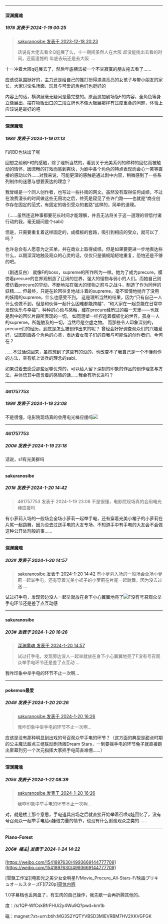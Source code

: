 
*****

####  深渊魔魂  
##### 197#       发表于 2024-1-19 00:25

<blockquote><a href="httphttps://bbs.saraba1st.com/2b/forum.php?mod=redirect&amp;goto=findpost&amp;pid=63368405&amp;ptid=2112407" target="_blank">sakuranosibe 发表于 2023-12-18 20:23</a>

话说有大佬去看全Q娃展了么，十一期间虽然人在大阪 却没能找出去看的时间，还蛮遗憾的 年底去玩还是去大阪  ...</blockquote>
十一冲着大阪q娃展去了，然后年底横滨被一个不甘寂寞的朋友拖去看了……

应该说氛围挺好的，主力还是给自己的推打扮得漂漂亮亮的女孩子与带小朋友的家长，大家讨论名场面、玩具与可爱的角色们也挺好的

内容上的话，横滨展毫无疑问是最完整的。原画追加剧场版F的内容，全角色等身立像展出，摆在物贩出口的二段立牌也不像大阪展那样有过度重叠的问题，体验上应该说是最好的吧


*****

####  深渊魔魂  
##### 198#       发表于 2024-1-19 01:13

F的BD也快出了呢

回想之前刷F时的感触，除了理所当然的，看到关于光美系列的种种的回忆而被触动的情怀，因流畅的打戏而感到爽快，为剧中各个角色的特点表现而会心一笑等直接的感动以外……对我来说，可能更深的感触是通过剧中内容，稍微感到了一些系列制作的迷思与想要表达的理念？

我曾经是一个同人创作者，也写过一些扑街的网文。虽然没有取得任何成绩，不过在浪费漫长的时间做这些无用功之后，终究是窥见了些许门路——也就是“商业创作存在固定的范式，有固定的吸引受众的套路”这样的，简单的道理。

（……虽然连这种事都要花长时间才能理解，并且无法将关于这一道理的领悟付诸行动的我，毫无疑问是个sabi）

但是，只需要重复着这样固定的，成模板的套路，吸引到相应的受众，就可以了吗？

也许总会有人愿意为之买单，并在商业上取得成绩。但是如果要更进一步地表达些什么，以期深深地触及观众的心灵的话，仅仅只是循规蹈矩地重复，恐怕还是不够的吧。

（剧透反白）
就像F的boss，supreme的所作所为一样。她为了成为precure，模仿着precure的世界观制造了辽阔的世界，强大的怪物与弱小的人们。而她自己则模仿着precure的举动，不断地站在强大的怪物之前与之战斗，制造了作为同伴的妖精……
但最终，只是在轮回往复地战斗着的supreme，毫不留情地抛弃了没用的妖精的supreme，什么也感受不到。
这是理所当然的结果，因为“只有自己一人什么也做不到，但是和伙伴一起什么困难都能跨越”、“和大家在一起总能在日常中发现快乐与幸福”，种种的心动与感触，藏在precure经历过的每一天里——也就是剧中的回忆片段所表现的一切。
如同泥塑一样捏造着模板化的世界，孤身一人的supreme，所能触及的一切，当然尽是空虚之物。
而那些令人印象深刻的，precure们的经历，到底是怎么被创作出来的呢？
曾经会好好调查观众们的兴趣爱好，试图刻画各个角色的心灵，表达着女孩子们的自我与可能性的创作者们，今何在？

……不过话说回来，虽然想到了这些有的没的，也改变不了我自己是一个不懂创作的方法，空有纸上谈兵的理念的sabi。

如果试着去感受那些足够优秀的，可以给人留下深刻的印象的作品的创作理念与方法，并体悟其中蕴含着的感情的话……我会有所长进吗？


*****

####  461757753  
##### 199#       发表于 2024-1-19 23:08

不是很懂，电影院现场真的会用电光棒应援吗<img src="https://static.saraba1st.com/image/smiley/face2017/001.png" referrerpolicy="no-referrer">


*****

####  461757753  
##### 200#       发表于 2024-1-19 23:18

话说，s1有光美群吗


*****

####  sakuranosibe  
##### 201#       发表于 2024-1-20 14:42

<blockquote>461757753 发表于 2024-1-19 23:08
不是很懂，电影院现场真的会用电光棒应援吗</blockquote>
有小萝莉入场的一般场会全场小萝莉一起举手电，还有穿着光美小裙子的小萝莉在片尾一起跳舞，因为没去过送手电的大友专场，不知道手中有手电的大友会不会做这种公开处刑般的事……


*****

####  深渊魔魂  
##### 202#       发表于 2024-1-20 14:57

<blockquote><a href="httphttps://bbs.saraba1st.com/2b/forum.php?mod=redirect&amp;goto=findpost&amp;pid=63711746&amp;ptid=2112407" target="_blank">sakuranosibe 发表于 2024-1-20 14:42</a>
有小萝莉入场的一般场会全场小萝莉一起举手电，还有穿着光美小裙子的小萝莉在片尾一起跳舞，因为没去过送 ...</blockquote>
试过打手电，发现旁边没人一起举就放在身下小心翼翼地亮了<img src="https://static.saraba1st.com/image/smiley/face2017/068.png" referrerpolicy="no-referrer">F没有号召观众举手电环节还是差了点互动感


*****

####  sakuranosibe  
##### 203#       发表于 2024-1-20 16:26

<blockquote><a href="httphttps://bbs.saraba1st.com/2b/forum.php?mod=redirect&amp;goto=findpost&amp;pid=63711868&amp;ptid=2112407" target="_blank">深渊魔魂 发表于 2024-1-20 14:57</a>

试过打手电，发现旁边没人一起举就放在身下小心翼翼地亮了F没有号召观众举手电环节还是差了点互动 ...</blockquote>
我咋印象中举手电的环节不止一次啊…


*****

####  pokemon最爱  
##### 204#       发表于 2024-1-20 20:26

<blockquote><a href="httphttps://bbs.saraba1st.com/2b/forum.php?mod=redirect&amp;goto=findpost&amp;pid=63712771&amp;ptid=2112407" target="_blank">sakuranosibe 发表于 2024-1-20 16:26</a>

我咋印象中举手电的环节不止一次啊…</blockquote>
应该是没有那种明显到出戏的号召观众举手电的环节？（这方面的典型是甜点时期的公主魔法甜点三组联动剧场版Dream Stars，一到要摇手电的环节兔子就直接跑出屏幕到另一个次元指挥大家摇手电简直难绷……）


*****

####  深渊魔魂  
##### 205#       发表于 2024-1-22 08:39

<blockquote><a href="httphttps://bbs.saraba1st.com/2b/forum.php?mod=redirect&amp;goto=findpost&amp;pid=63712771&amp;ptid=2112407" target="_blank">sakuranosibe 发表于 2024-1-20 16:26</a>

我咋印象中举手电的环节不止一次啊…</blockquote>
对，就是楼上那个意思，手电道具出场之后就直接开始举着召唤q娃回忆了，没有号召观众一起举手电给q娃借力量的情节，也没有什么谢谢观众之类的……


*****

####  Piano-Forest  
##### 206#         楼主| 发表于 2024-1-24 14:22

[https://weibo.com/1541897630/4993669144777709](https://weibo.com/1541897630/4993669144777709)

[雪飘工作室][电影光之美少女全明星F/Movie_Precure_All-Stars-F/映画プリキュオールスターズF][720p][简体内嵌](检索:Q娃)

1.0字幕档也丢网盘了，有生肉的自己操作，我先歇一会再折腾其他的。

度：/s/1QP-WfCskBfrFHUi2y4Wu9Q?pwd=km1b 

磁：magnet:?xt=urn:btih:MG3S2YQTYVBSD3MIEVRBM7HV2XKVGFGK ​​​

